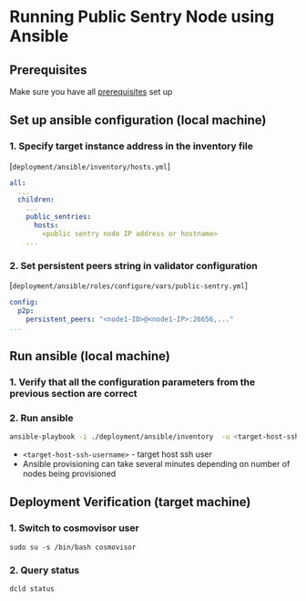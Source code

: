 # Running Public Sentry Node using Ansible
## Prerequisites
Make sure you have all [prerequisites](./prerequisites.md) set up
## Set up ansible configuration (local machine)
### 1. Specify target instance address in the inventory file
[`deployment/ansible/inventory/hosts.yml`]

```yaml
all:
  ...
  children:
    ...
    public_sentries:
      hosts:
        <public sentry node IP address or hostname>
    ...
```

### 2. Set persistent peers string in validator configuration
[`deployment/ansible/roles/configure/vars/public-sentry.yml`]

```yaml
config:
  p2p:
    persistent_peers: "<node1-ID>@<node1-IP>:26656,..."
...
```
## Run ansible (local machine)
### 1. Verify that all the configuration parameters from the previous section are correct
### 2. Run ansible
```bash
ansible-playbook -i ./deployment/ansible/inventory  -u <target-host-ssh-user> ./deployment/ansible/deploy.yml
```
- `<target-host-ssh-username>` - target host ssh user
- Ansible provisioning can take several minutes depending on number of nodes being provisioned

## Deployment Verification (target machine)
### 1. Switch to cosmovisor user
```
sudo su -s /bin/bash cosmovisor
```

### 2. Query status
```
dcld status
```